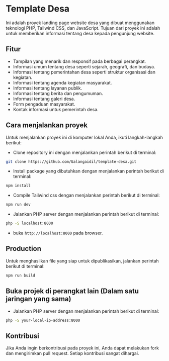 # Template Desa

Ini adalah proyek landing page website desa yang dibuat menggunakan teknologi PHP, Tailwind CSS, dan JavaScript. Tujuan
dari proyek ini adalah untuk memberikan informasi tentang desa kepada pengunjung website.

## Fitur

- Tampilan yang menarik dan responsif pada berbagai perangkat.
- Informasi umum tentang desa seperti sejarah, geografi, dan budaya.
- Informasi tentang pemerintahan desa seperti struktur organisasi dan kegiatan.
- Informasi tentang agenda kegiatan masyarakat.
- Informasi tentang layanan publik.
- Informasi tentang berita dan pengumuman.
- Informasi tentang galeri desa.
- Form pengaduan masyarakat.
- Kontak informasi untuk pemerintah desa.

## Cara menjalankan proyek

Untuk menjalankan proyek ini di komputer lokal Anda, ikuti langkah-langkah berikut:

- Clone repository ini dengan menjalankan perintah berikut di terminal:

```bash
git clone https://github.com/Galangaidil/template-desa.git
```

- Install package yang dibutuhkan dengan menjalankan perintah berikut di terminal:

```bash
npm install
```

- Compile Tailwind css dengan menjalankan perintah berikut di terminal:

```bash
npm run dev
```

- Jalankan PHP server dengan menjalankan perintah berikut di terminal:

```bash
php -S localhost:8000
```

- buka `http://localhost:8000` pada browser.

## Production

Untuk menghasilkan file yang siap untuk dipublikasikan, jalankan perintah berikut di terminal:

```bash
npm run build
```

## Buka projek di perangkat lain (Dalam satu jaringan yang sama)

- Jalankan PHP server dengan menjalankan perintah berikut di terminal:

```bash
php -S your-local-ip-address:8000
```

## Kontribusi

Jika Anda ingin berkontribusi pada proyek ini, Anda dapat melakukan fork dan mengirimkan pull request. Setiap kontribusi
sangat dihargai.
